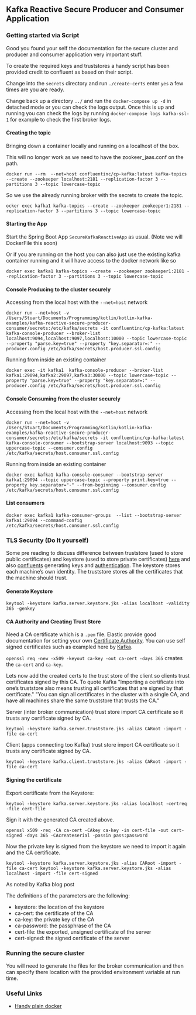 ## Kafka Reactive Secure Producer and Consumer Application

### Getting started via Script

Good you found your self the documentation for the secure cluster and producer and consumer application very important
stuff.

To create the required keys and truststores a handy script has been provided credit to confluent as based on their
script.

Change into the `secrets` directory and run `./create-certs` enter `yes`
a few times are you are ready.

Change back up a directory `../` and run the `docker-compose up -d` in detached mode or you can check the logs output.
Once this is up and running you can check the logs by running `docker-compose logs kafka-ssl-1` for example to check the
first broker logs.

#### Creating the topic

Bringing down a container locally and running on a localhost of the box.

This will no longer work as we need to have the zookeer_jaas.conf on the path.

```shell script
docker run --rm  --net=host confluentinc/cp-kafka:latest kafka-topics --create --zookeeper localhost:2181 --replication-factor 3 --partitions 3 --topic lowercase-topic
```

So we use the already running broker with the secrets to create the topic.

```shell script
ocker exec kafka1 kafka-topics --create --zookeeper zookeeper1:2181 --replication-factor 3 --partitions 3 --topic lowercase-topic
```

#### Starting the App

Start the Spring Boot App `SecureKafkaReactiveApp` as usual. (Note we will DockerFile this soon)

Or if you are running on the host you can also just use the existing kafka container running and it will have access to
the docker network like so

```shell script
docker exec kafka1 kafka-topics --create --zookeeper zookeeper1:2181 --replication-factor 3 --partitions 3 --topic lowercase-topic
```

#### Console Producing to the cluster securely

Accessing from the local host with the `--net=host` network

```shell script
docker run --net=host -v /Users/Stuart/Documents/Programming/kotlin/kotlin-kafka-examples/kafka-reactive-secure-producer-consumer/secrets:/etc/kafka/secrets -it confluentinc/cp-kafka:latest  kafka-console-producer --broker-list localhost:9094,localhost:9097,localhost:10000 --topic lowercase-topic --property "parse.key=true" --property "key.separator=:" --producer.config /etc/kafka/secrets/host.producer.ssl.config
```

Running from inside an existing container

```shell script
docker exec -it kafka1  kafka-console-producer --broker-list kafka1:29094,kafka2:29097,kafka3:30000 --topic lowercase-topic --property "parse.key=true" --property "key.separator=:" --producer.config /etc/kafka/secrets/host.producer.ssl.config
```

#### Console Consuming from the cluster securely

Accessing from the local host with the `--net=host` network

```shell script
docker run --net=host -v /Users/Stuart/Documents/Programming/kotlin/kotlin-kafka-examples/kafka-reactive-secure-producer-consumer/secrets:/etc/kafka/secrets -it confluentinc/cp-kafka:latest  kafka-console-consumer --bootstrap-server localhost:9093 --topic uppercase-topic --consumer.config /etc/kafka/secrets/host.consumer.ssl.config
```

Running from inside an existing container

```shell script
docker exec kafka1 kafka-console-consumer --bootstrap-server kafka1:29094 --topic uppercase-topic --property print.key=true --property key.separator="-" --from-beginning --consumer.config /etc/kafka/secrets/host.consumer.ssl.config
```

#### List consumers

```shell script
docker exec kafka1 kafka-consumer-groups  --list --bootstrap-server kafka1:29094 --command-config /etc/kafka/secrets/host.consumer.ssl.config
```

### TLS Security (Do It yourself)

Some pre reading to discuss difference between truststore (used to store public certificates) and keystore (used to
store private
certificates) [here](https://www.tutorialspoint.com/listtutorial/Difference-between-keystore-and-truststore-in-Java-SSL/4237)
and also
[confluents](https://docs.confluent.io/current/security/security_tutorial.html#generating-keys-certs) generating keys
and [authentication](https://docs.confluent.io/current/kafka/authentication_ssl.html). The keystore stores each
machine’s own identity. The truststore stores all the certificates that the machine should trust.

#### Generate Keystore

`keytool -keystore kafka.server.keystore.jks -alias localhost -validity 365 -genkey`

#### CA Authority and Creating Trust Store

Need a CA certificate which is a `.pem` file. Elastic provide good documentation for setting your
own [Certificate Authority](https://www.elastic.co/guide/en/shield/current/certificate-authority.html). You can use self
signed certificates such as exampled here by [Kafka](https://docs.confluent.io/2.0.0/kafka/ssl.html).

`openssl req -new -x509 -keyout ca-key -out ca-cert -days 365` creates the `ca-cert` and `ca-key`.

Lets now add the created certs to the trust store of the client so clients trust certificates signed by this CA. To
quote Kafka
"Importing a certificate into one’s truststore also means trusting all certificates that are signed by that
certificate."
"You can sign all certificates in the cluster with a single CA, and have all machines share the same truststore that
trusts the CA."

Server (inter broker communication) trust store import CA certificate so it trusts any certificate signed by CA.

`keytool -keystore kafka.server.truststore.jks -alias CARoot -import -file ca-cert`

Client (apps connecting too Kafka) trust store import CA certificate so it trusts any certificate signed by CA.

`keytool -keystore kafka.client.truststore.jks -alias CARoot -import -file ca-cert`

#### Signing the certificate

Export certificate from the Keystore:

`keytool -keystore kafka.server.keystore.jks -alias localhost -certreq -file cert-file`

Sign it with the generated CA created above.

`openssl x509 -req -CA ca-cert -CAkey ca-key -in cert-file -out cert-signed -days 365 -CAcreateserial -passin pass:password`

Now the private key is signed from the keystore we need to import it again and the CA certificate.

`keytool -keystore kafka.server.keystore.jks -alias CARoot -import -file ca-cert keytool -keystore kafka.server.keystore.jks -alias localhost -import -file cert-signed`

As noted by Kafka blog post

The definitions of the parameters are the following:

* keystore: the location of the keystore
* ca-cert: the certificate of the CA
* ca-key: the private key of the CA
* ca-password: the passphrase of the CA
* cert-file: the exported, unsigned certificate of the server
* cert-signed: the signed certificate of the server

### Running the secure cluster

You will need to generate the files for the broker communication and then can specify there location with the provided
environment variable at run time.

### Useful Links

* [Handy plain docker](https://docs.confluent.io/5.0.0/installation/docker/docs/installation/clustered-deployment-ssl.html)
 


